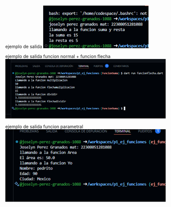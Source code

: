 ejemplo de salida 
![alt text](image.png)

ejemplo de salida funcion normal + funcion flecha
![alt text](image-1.png)

ejemplo de salida funcion parametral
![alt text](image-3.png)